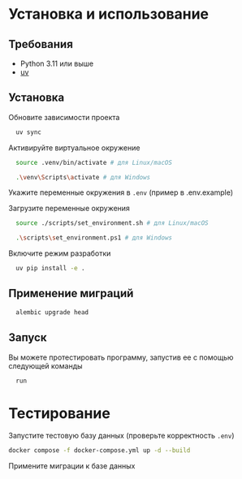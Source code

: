 # Установка и использование

## Требования
- Python 3.11 или выше
- [uv](https://docs.astral.sh/uv/getting-started/installation/)

## Установка

Обновите зависимости проекта
```bash
  uv sync
```

Активируйте виртуальное окружение
```bash
  source .venv/bin/activate # для Linux/macOS
```
```bash
  .\venv\Scripts\activate # для Windows
```

Укажите переменные окружения в `.env` (пример в .env.example)

Загрузите переменные окружения
```bash
  source ./scripts/set_environment.sh # для Linux/macOS
```
```bash
  .\scripts\set_environment.ps1 # для Windows
```

Включите режим разработки
```bash
  uv pip install -e .
```

## Применение миграций
```bash
  alembic upgrade head
```

## Запуск
Вы можете протестировать программу, запустив ее с помощью следующей команды
```bash
  run
```

# Тестирование

Запустите тестовую базу данных (проверьте корректность `.env`)
```bash
docker compose -f docker-compose.yml up -d --build
```

Примените миграции к базе данных
```bash
```